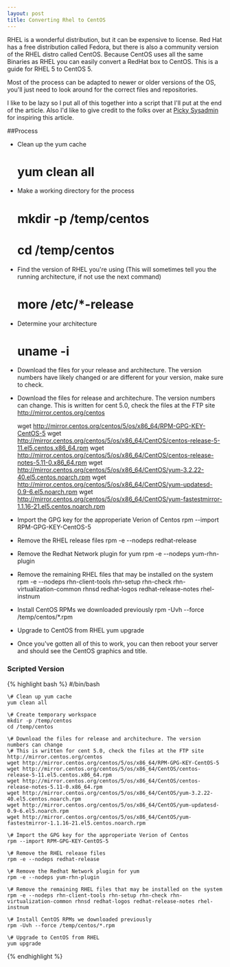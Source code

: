 ```yaml
---
layout: post
title: Converting Rhel to CentOS
---
```


RHEL is a wonderful distribution, but it can be expensive to license. Red Hat has a free distribution called Fedora, but there is also a community version of the RHEL distro called CentOS. Because CentOS uses all the same Binaries as RHEL you can easily convert a RedHat box to CentOS. This is a guide for RHEL 5 to CentOS 5. 

Most of the process can be adapted to newer or older versions of the OS, you'll just need to look around for the correct files and repositories. 

I like to be lazy so I put all of this together into a script that I'll put at the end of the article. Also I'd like to give credit to the folks over at [Picky Sysadmin](https://www.pickysysadmin.ca/2014/04/27/how-to-convert-rhel-5-x-to-centos-5-x/) for inspiring this article. 

##Process

* Clean up the yum cache

    # yum clean all

* Make a working directory for the process

    # mkdir -p /temp/centos
    # cd /temp/centos

* Find the version of RHEL you're using (This will sometimes tell you the running architecture, if not use the next command)

    # more /etc/*-release

* Determine your architecture

    # uname -i

* Download the files for your release and architecture. The version numbers have likely changed or are different for your version, make sure to check.

* Download the files for release and architechure. The version numbers can change. This is written for cent 5.0, check the files at the FTP site http://mirror.centos.org/centos

    wget http://mirror.centos.org/centos/5/os/x86_64/RPM-GPG-KEY-CentOS-5
    wget http://mirror.centos.org/centos/5/os/x86_64/CentOS/centos-release-5-11.el5.centos.x86_64.rpm
    wget http://mirror.centos.org/centos/5/os/x86_64/CentOS/centos-release-notes-5.11-0.x86_64.rpm
    wget http://mirror.centos.org/centos/5/os/x86_64/CentOS/yum-3.2.22-40.el5.centos.noarch.rpm
    wget http://mirror.centos.org/centos/5/os/x86_64/CentOS/yum-updatesd-0.9-6.el5.noarch.rpm
    wget http://mirror.centos.org/centos/5/os/x86_64/CentOS/yum-fastestmirror-1.1.16-21.el5.centos.noarch.rpm

* Import the GPG key for the approperiate Verion of Centos
    rpm --import RPM-GPG-KEY-CentOS-5

* Remove the RHEL release files
    rpm -e --nodeps redhat-release

* Remove the Redhat Network plugin for yum
    rpm -e --nodeps yum-rhn-plugin

* Remove the remaining RHEL files that may be installed on the system
    rpm -e --nodeps rhn-client-tools rhn-setup rhn-check rhn-virtualization-common rhnsd redhat-logos redhat-release-notes rhel-instnum

* Install CentOS RPMs we downloaded previously
    rpm -Uvh --force /temp/centos/*.rpm

* Upgrade to CentOS from RHEL
    yum upgrade

* Once you've gotten all of this to work, you can then reboot your server and should see the CentOS graphics and title.



### Scripted Version
{% highlight bash %}
    \#/bin/bash
    
    \# Clean up yum cache
    yum clean all
    
    \# Create temporary workspace
    mkdir -p /temp/centos
    cd /temp/centos
    
    \# Download the files for release and architechure. The version numbers can change
    \# This is written for cent 5.0, check the files at the FTP site http://mirror.centos.org/centos
    wget http://mirror.centos.org/centos/5/os/x86_64/RPM-GPG-KEY-CentOS-5
    wget http://mirror.centos.org/centos/5/os/x86_64/CentOS/centos-release-5-11.el5.centos.x86_64.rpm
    wget http://mirror.centos.org/centos/5/os/x86_64/CentOS/centos-release-notes-5.11-0.x86_64.rpm
    wget http://mirror.centos.org/centos/5/os/x86_64/CentOS/yum-3.2.22-40.el5.centos.noarch.rpm
    wget http://mirror.centos.org/centos/5/os/x86_64/CentOS/yum-updatesd-0.9-6.el5.noarch.rpm
    wget http://mirror.centos.org/centos/5/os/x86_64/CentOS/yum-fastestmirror-1.1.16-21.el5.centos.noarch.rpm
    
    \# Import the GPG key for the approperiate Verion of Centos
    rpm --import RPM-GPG-KEY-CentOS-5
    
    \# Remove the RHEL release files
    rpm -e --nodeps redhat-release
    
    \# Remove the Redhat Network plugin for yum
    rpm -e --nodeps yum-rhn-plugin
    
    \# Remove the remaining RHEL files that may be installed on the system
    rpm -e --nodeps rhn-client-tools rhn-setup rhn-check rhn-virtualization-common rhnsd redhat-logos redhat-release-notes rhel-instnum
    
    \# Install CentOS RPMs we downloaded previously
    rpm -Uvh --force /temp/centos/*.rpm
    
    \# Upgrade to CentOS from RHEL
    yum upgrade
{% endhighlight %} 
